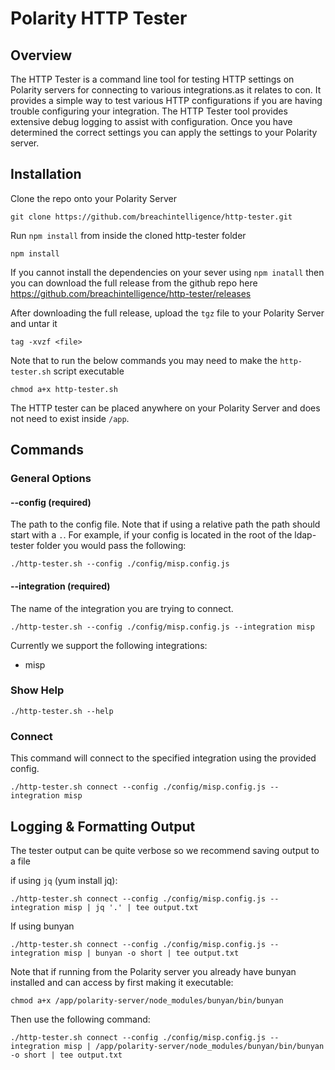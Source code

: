# Polarity HTTP Tester

## Overview

The HTTP Tester is a command line tool for testing HTTP settings on Polarity servers for connecting to various integrations.as it relates to con.  It provides a simple way to test various HTTP configurations if you are having trouble configuring your integration.  The HTTP Tester tool provides extensive debug logging to assist with configuration.  Once you have determined the correct settings you can apply the settings to your Polarity server.

## Installation

Clone the repo onto your Polarity Server

```
git clone https://github.com/breachintelligence/http-tester.git
```

Run `npm install` from inside the cloned http-tester folder


```
npm install
```

If you cannot install the dependencies on your sever using `npm inatall` then you can download the full release from the github repo here
https://github.com/breachintelligence/http-tester/releases

After downloading the full release, upload the `tgz` file to your Polarity Server and untar it

```
tag -xvzf <file>
```

Note that to run the below commands you may need to make the `http-tester.sh` script executable

```
chmod a+x http-tester.sh
```

The HTTP tester can be placed anywhere on your Polarity Server and does not need to exist inside `/app`.

## Commands

### General Options

#### --config (required)

The path to the config file.  Note that if using a relative path the path should start with a `.`.  For example,
if your config is located in the root of the ldap-tester folder you would pass the following:

```
./http-tester.sh --config ./config/misp.config.js
```


#### --integration (required)

The name of the integration you are trying to connect.

```
./http-tester.sh --config ./config/misp.config.js --integration misp
```
Currently we support the following integrations:

* misp

### Show Help

```
./http-tester.sh --help
```

### Connect

This command will connect to the specified integration using the provided config.

```
./http-tester.sh connect --config ./config/misp.config.js --integration misp
```

## Logging & Formatting Output

The tester output can be quite verbose so we recommend saving output to a file

if using `jq` (yum install jq):

```
./http-tester.sh connect --config ./config/misp.config.js --integration misp | jq '.' | tee output.txt
```

If using bunyan

```
./http-tester.sh connect --config ./config/misp.config.js --integration misp | bunyan -o short | tee output.txt
```

Note that if running from the Polarity server you already have bunyan installed and can access by first making it executable:

```
chmod a+x /app/polarity-server/node_modules/bunyan/bin/bunyan
```

Then use the following command:

```
./http-tester.sh connect --config ./config/misp.config.js --integration misp | /app/polarity-server/node_modules/bunyan/bin/bunyan -o short | tee output.txt
```
